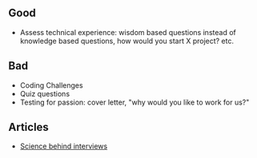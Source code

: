 ## Good

- Assess technical experience: wisdom based questions instead of knowledge based questions, how would you start X project? etc.

## Bad

- Coding Challenges
- Quiz questions
- Testing for passion: cover letter, "why would you like to work for us?"

## Articles
- [Science behind interviews](https://hackernoon.com/the-science-behind-making-software-engineering-interviews-truly-predictive-of-job-performance-cfrn3yw3?source=rss)
